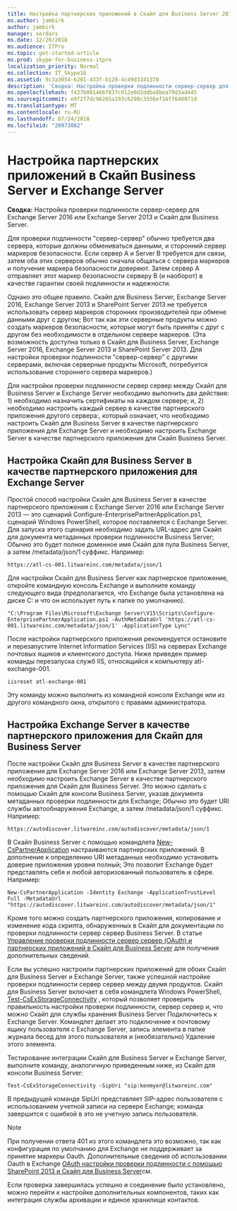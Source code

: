 ```yaml
---
title: Настройка партнерских приложений в Скайп для Business Server 2015 и Exchange Server
ms.author: jambirk
author: jambirk
manager: serdars
ms.date: 12/20/2018
ms.audience: ITPro
ms.topic: get-started-article
ms.prod: skype-for-business-itpro
localization_priority: Normal
ms.collection: IT_Skype16
ms.assetid: 9c3a3054-6201-433f-b128-4c49d3341370
description: 'Сводка: Настройка проверки подлинности сервер-сервер для Exchange Server 2016 или Exchange Server 2013 и Скайп для Business Server.'
ms.openlocfilehash: f437b081466f837c012e0d2ddba8bea79d3ad445
ms.sourcegitcommit: e9f277dc96265a193c6298c3556ef16ff640071d
ms.translationtype: MT
ms.contentlocale: ru-RU
ms.lasthandoff: 07/24/2018
ms.locfileid: "20973082"
---
```

# <a name="configure-partner-applications-in-skype-for-business-server-and-exchange-server"></a>Настройка партнерских приложений в Скайп Business Server и Exchange Server
 
**Сводка:** Настройка проверки подлинности сервер-сервер для Exchange Server 2016 или Exchange Server 2013 и Скайп для Business Server.
  
Для проверки подлинности "сервер-сервер" обычно требуется два сервера, которые должны обмениваться данными, и сторонний сервер маркеров безопасности. Если сервер A и Server B требуется для связи, затем оба этих серверов обычно сначала общаться с сервера маркеров и получение маркера безопасности доверяют. Затем сервер A отправляет этот маркер безопасности серверу B (и наоборот) в качестве гарантии своей подлинности и надежности.
  
Однако это общее правило. Скайп для Business Server, Exchange Server 2016, Exchange Server 2013 и SharePoint Server 2013 не требуется использовать сервер маркеров сторонних производителей при обмене данными друг с другом; Вот так как эти серверные продукты можно создать маркеров безопасности, которые могут быть приняты с друг с другом без необходимости в отдельном сервере маркеров. (Эта возможность доступна только в Скайп для Business Server, Exchange Server 2016, Exchange Server 2013 и SharePoint Server 2013. Для настройки проверки подлинности "сервер-сервер" с другими серверами, включая серверные продукты Microsoft, потребуется использование стороннего сервера маркеров.)
  
Для настройки проверки подлинности сервер сервер между Скайп для Business Server и Exchange Server необходимо выполнить два действия: 1) необходимо назначить сертификаты на каждом сервере; и, 2) необходимо настроить каждый сервер в качестве партнерского приложения другого сервера:, который означает, что необходимо настроить Скайп для Business Server в качестве партнерского приложения для Exchange Server и необходимо настроить Exchange Server в качестве партнерского приложения для Скайп Business Server.
  
## <a name="configuring-skype-for-business-server-to-be-a-partner-application-for-exchange-server"></a>Настройка Скайп для Business Server в качестве партнерского приложения для Exchange Server

Простой способ настройки Скайп для Business Server в качестве партнерского приложения с Exchange Server 2016 или Exchange Server 2013 — это сценарий Configure-EnterprisePartnerApplication.ps1, сценарий Windows PowerShell, которое поставляется с Exchange Server. Для запуска этого сценария необходимо задать URL-адрес для Скайп для документа метаданных проверки подлинности Business Server; Обычно это будет полное доменное имя Скайп для пула Business Server, а затем /metadata/json/1 суффикс. Например:
  
```
https://atl-cs-001.litwareinc.com/metadata/json/1
```

Для настройки Скайп для Business Server как партнерское приложение, откройте командную консоль Exchange и выполните команду следующего вида (предполагается, что Exchange была установлена на диске C: и что он использует путь к папке по умолчанию).
  
```
"C:\Program Files\Microsoft\Exchange Server\V15\Scripts\Configure-EnterprisePartnerApplication.ps1 -AuthMetaDataUrl 'https://atl-cs-001.litwareinc.com/metadata/json/1' -ApplicationType Lync"
```

После настройки партнерского приложения рекомендуется остановите и перезапустите Internet Information Services (IIS) на серверах Exchange почтовых ящиков и клиентского доступа. Ниже приведен пример команды перезапуска служб IIS, относящийся к компьютеру atl-exchange-001.
  
```
iisreset atl-exchange-001
```

Эту команду можно выполнить из командной консоли Exchange или из другого командного окна, открытого с правами администратора.
  
## <a name="configuring-exchange-server-to-be-a-partner-application-for-skype-for-business-server"></a>Настройка Exchange Server в качестве партнерского приложения для Скайп для Business Server

После настройки Скайп для Business Server в качестве партнерского приложения для Exchange Server 2016 или Exchange Server 2013, затем необходимо настроить Exchange Server в качестве партнерского приложения для Скайп для Business Server. Это можно сделать с помощью Скайп для консоли Business Server, указав документа метаданных проверки подлинности для Exchange; Обычно это будет URI службы автообнаружения Exchange, а затем /metadata/json/1 суффикс. Например:
  
```
https://autodiscover.litwareinc.com/autodiscover/metadata/json/1
```

В Скайп Business Server с помощью командлета [New-CsPartnerApplication](https://docs.microsoft.com/powershell/module/skype/new-cspartnerapplication?view=skype-ps) настраиваются партнерских приложений. В дополнение к определению URI метаданных необходимо установить доверие приложения уровня полный; Это позволит Exchange будет представлять себя и любой авторизованный пользователь в сфере. Например:
  
```
New-CsPartnerApplication -Identity Exchange -ApplicationTrustLevel Full -MetadataUrl "https://autodiscover.litwareinc.com/autodiscover/metadata/json/1"
```

Кроме того можно создать партнерского приложения, копирование и изменение кода скрипта, обнаруженных в Скайп для документации по проверки подлинности сервер сервер Business Server. В статье [Управление проверки подлинности сервер сервер (OAuth) и партнерских приложений в Скайп для Business Server](../../manage/authentication/server-to-server-and-partner-applications.md) для получения дополнительных сведений.
  
Если вы успешно настроили партнерских приложений для обоих Скайп для Business Server и Exchange Server, также успешной настройке проверки подлинности сервер сервер между двумя продуктов. Скайп для Business Server включает в себя командлета Windows PowerShell, [Test-CsExStorageConnectivity](https://docs.microsoft.com/powershell/module/skype/test-csexstorageconnectivity?view=skype-ps) , который позволяет проверить правильность настройки проверки подлинности, сервер сервер и, что можно Скайп для службы хранения Business Server Подключитесь к Exchange Server. Командлет делает это подключение к почтовому ящику пользователя с Exchange Server, запись элемента в папке журнала бесед для этого пользователя и (необязательно) Удаление этого элемента.
  
Тестирование интеграции Скайп для Business Server и Exchange Server, выполните команду, аналогичную приведенным ниже, из Скайп для консоли Business Server:
  
```
Test-CsExStorageConnectivity -SipUri "sip:kenmyer@litwareinc.com"
```

В предыдущей команде SipUri представляет SIP-адрес пользователя с использованием учетной записи на сервере Exchange; команда завершится с ошибкой в это не учетную запись пользователя.
  
> [!NOTE]
> При получении ответа 401 из этого командлета это возможно, так как конфигурация по умолчанию для Exchange не поддерживает за принятие маркеры Oauth. Дополнительные сведения об использовании Oauth в Exchange [OAuth настройки проверки подлинности с помощью SharePoint 2013 и Скайп для Business Server](https://go.microsoft.com/fwlink/p/?LinkId=513103)см. 
  
Если проверка завершилась успешно и соединение было установлено, можно перейти к настройке дополнительных компонентов, таких как интеграция службы архивации и единое хранилище контактов.